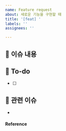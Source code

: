 ```yaml
---
name: Feature request
about: 새로운 기능을 구현할 때
title: '[feat] '
labels: ''
assignees: ''

---
```


## 📌 이슈 내용
<!-- 어떤 기능을 구현할건지 적어주세요. -->
> 


## 📝 To-do
<!-- 해야 할 일을 적어주세요. -->
- [ ] 


## 🤝 관련 이슈
<!-- 관련된 이슈가있다면 #000으로 적어주세요! -->
-  


#### Reference
<!-- 참고한 레퍼런스가 있다면 적어주세요. -->

